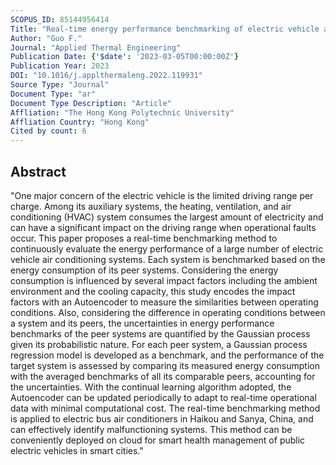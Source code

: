 ```yaml
---
SCOPUS_ID: 85144956414
Title: "Real-time energy performance benchmarking of electric vehicle air conditioning systems using adaptive neural network and Gaussian process regression"
Author: "Guo F."
Journal: "Applied Thermal Engineering"
Publication Date: {'$date': '2023-03-05T00:00:00Z'}
Publication Year: 2023
DOI: "10.1016/j.applthermaleng.2022.119931"
Source Type: "Journal"
Document Type: "ar"
Document Type Description: "Article"
Affliation: "The Hong Kong Polytechnic University"
Affliation Country: "Hong Kong"
Cited by count: 6
---
```


## Abstract
"One major concern of the electric vehicle is the limited driving range per charge. Among its auxiliary systems, the heating, ventilation, and air conditioning (HVAC) system consumes the largest amount of electricity and can have a significant impact on the driving range when operational faults occur. This paper proposes a real-time benchmarking method to continuously evaluate the energy performance of a large number of electric vehicle air conditioning systems. Each system is benchmarked based on the energy consumption of its peer systems. Considering the energy consumption is influenced by several impact factors including the ambient environment and the cooling capacity, this study encodes the impact factors with an Autoencoder to measure the similarities between operating conditions. Also, considering the difference in operating conditions between a system and its peers, the uncertainties in energy performance benchmarks of the peer systems are quantified by the Gaussian process given its probabilistic nature. For each peer system, a Gaussian process regression model is developed as a benchmark, and the performance of the target system is assessed by comparing its measured energy consumption with the averaged benchmarks of all its comparable peers, accounting for the uncertainties. With the continual learning algorithm adopted, the Autoencoder can be updated periodically to adapt to real-time operational data with minimal computational cost. The real-time benchmarking method is applied to electric bus air conditioners in Haikou and Sanya, China, and can effectively identify malfunctioning systems. This method can be conveniently deployed on cloud for smart health management of public electric vehicles in smart cities."
